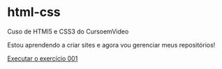 # html-css
Cuso de HTMl5 e CSS3 do CursoemVideo

Estou aprendendo a criar sites e agora vou gerenciar meus repositórios!

<a href="https://igooryz.github.io/html-css/exercicio/ex001/index.html">Executar o exercício 001<a/>